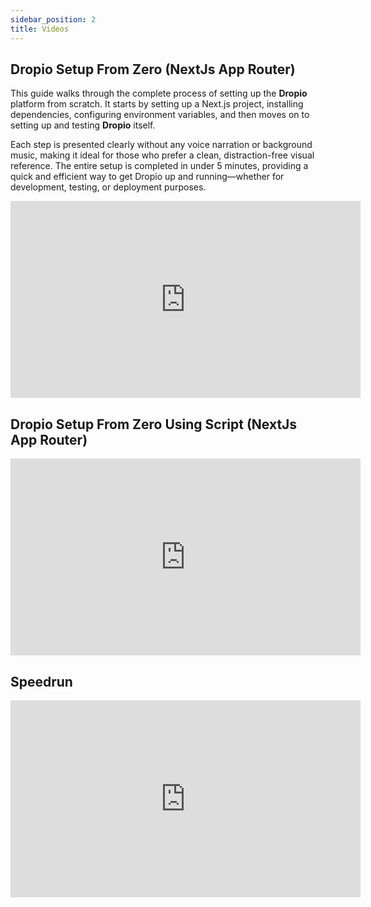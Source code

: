 ```yaml
---
sidebar_position: 2
title: Videos
---
```


## Dropio Setup From Zero (NextJs App Router)

This guide walks through the complete process of setting up the **Dropio** platform from scratch. It starts by setting up a Next.js project, installing dependencies, configuring environment variables, and then moves on to setting up and testing **Dropio** itself.

Each step is presented clearly without any voice narration or background music, making it ideal for those who prefer a clean, distraction-free visual reference. The entire setup is completed in under 5 minutes, providing a quick and efficient way to get Dropio up and running—whether for development, testing, or deployment purposes.

<iframe width="560" height="315" src="https://www.youtube.com/embed/KGLkWk9BP4o" 
frameborder="0" allowfullscreen></iframe>

## Dropio Setup From Zero Using Script (NextJs App Router)

<iframe width="560" height="315" src="https://www.youtube.com/embed/0qpVvdK4wq0" 
frameborder="0" allowfullscreen></iframe>

## Speedrun
<iframe width="560" height="315" src="https://www.youtube.com/embed/rXb2C700ZHM" 
frameborder="0" allowfullscreen></iframe>